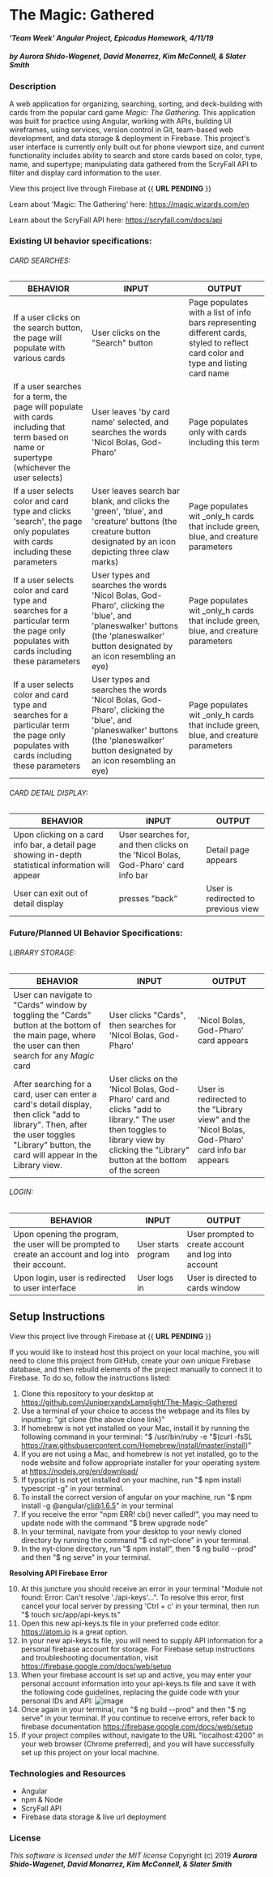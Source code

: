 # The Magic: Gathered

#### _'Team Week' Angular Project, Epicodus Homework, 4/11/19_
##### _by Aurora Shido-Wagenet, David Monarrez, Kim McConnell, & Slater Smith_

### Description

A web application for organizing, searching, sorting, and deck-building with cards from the popular card game _Magic: The Gathering_. This application was built for practice using Angular, working with APIs, building UI wireframes, using services, version control in Git, team-based web development, and data storage & deployment in Firebase. This project's user interface is currently only built out for phone viewport size, and current functionality includes ability to search and store cards based on color, type, name, and supertype; manipulating data gathered from the ScryFall API to filter and display card information to the user.

View this project live through Firebase at {{ **URL PENDING** }}

Learn about 'Magic: The Gathering' here: https://magic.wizards.com/en

Learn about the ScryFall API here: https://scryfall.com/docs/api

### Existing UI behavior specifications:
###### CARD SEARCHES:
| BEHAVIOR | INPUT |OUTPUT |
| ------------------- | ----------------------- | ----------------------- |
| If a user clicks on the search button, the page will populate with various cards| User clicks on the "Search" button| Page populates with a list of info bars representing different cards, styled to reflect card color and type and listing card name|
| If a user searches for a term, the page will populate with cards including that term based on name or supertype (whichever the user selects)| User leaves 'by card name' selected, and searches the words 'Nicol Bolas, God-Pharo'| Page populates only with cards including this term |
| If a user selects color and card type and clicks 'search', the page only populates with cards including these parameters| User leaves search bar blank, and clicks the 'green', 'blue', and 'creature' buttons (the creature button designated by an icon depicting three claw marks)| Page populates wit _only_h cards that include green, blue, and creature parameters |
| If a user selects color and card type and searches for a particular term the page only populates with cards including these parameters| User types and searches the words 'Nicol Bolas, God-Pharo', clicking the 'blue', and 'planeswalker' buttons (the 'planeswalker' button designated by an icon resembling an eye)| Page populates wit _only_h cards that include green, blue, and creature parameters |
| If a user selects color and card type and searches for a particular term the page only populates with cards including these parameters| User types and searches the words 'Nicol Bolas, God-Pharo', clicking the 'blue', and 'planeswalker' buttons (the 'planeswalker' button designated by an icon resembling an eye)| Page populates wit _only_h cards that include green, blue, and creature parameters |

###### CARD DETAIL DISPLAY:
| BEHAVIOR | INPUT |OUTPUT |
| ------------------- | ----------------------- | ----------------------- |
| Upon clicking on a card info bar, a detail page showing in-depth statistical information will appear| User searches for, and then clicks on the 'Nicol Bolas, God-Pharo' card info bar | Detail page appears |
| User can exit out of detail display | presses "back" | User is redirected to previous view |

### Future/Planned UI Behavior Specifications:

###### LIBRARY STORAGE:
| BEHAVIOR | INPUT |OUTPUT |
| ------------------- | ----------------------- | ----------------------- |
| User can navigate to "Cards" window by toggling the "Cards" button at the bottom of the main page, where the user can then search for any _Magic_ card| User clicks "Cards", then searches for 'Nicol Bolas, God-Pharo' | 'Nicol Bolas, God-Pharo' card appears|
| After searching for a card, user can enter a card's detail display, then click "add to library". Then, after the user toggles "Library" button, the card will appear in the Library view. | User clicks on the 'Nicol Bolas, God-Pharo' card and clicks "add to library." The user then toggles to library view by clicking the "Library" button at the bottom of the screen | User is redirected to the "Library view" and the 'Nicol Bolas, God-Pharo' card info bar appears |


###### LOGIN:
| BEHAVIOR | INPUT |OUTPUT |
| ------------------- | ----------------------- | ----------------------- |
| Upon opening the program, the user will be prompted to create an account and log into their account.| User starts program | User prompted to create account and log into account |
| Upon login, user is redirected to user interface | User logs in| User is directed to cards window |



## Setup Instructions

View this project live through Firebase at {{ **URL PENDING** }}

If you would like to instead host this project on your local machine, you will need to clone this project from GitHub, create your own unique Firebase database, and then rebuild elements of the project manually to connect it to Firebase. To do so, follow the instructions listed:

1. Clone this repository to your desktop at https://github.com/JuniperxandxLamplight/The-Magic-Gathered
2. Use a terminal of your choice to access the webpage and its files by inputting: "git clone {the above clone link}"
3. If homebrew is not yet installed on your Mac, install it by running the following command in your terminal: "$ /usr/bin/ruby -e "$(curl -fsSL https://raw.githubusercontent.com/Homebrew/install/master/install)"
4. If you are not using a Mac, and homebrew is not yet installed, go to the node website and follow appropriate installer for your operating system at https://nodejs.org/en/download/
5. If typscript is not yet installed on your machine, run "$ npm install typescript -g" in your terminal.
6. To install the correct version of angular on your machine, run "$ npm install -g @angular/cli@1.6.5" in your terminal
7. If you receive the error "npm ERR! cb() never called!", you may need to update node with the command "$ brew upgrade node"
8. In your terminal, navigate from your desktop to your newly cloned directory by running the command "$ cd nyt-clone" in your terminal.
9. In the nyt-clone directory, run "$ npm install", then "$ ng build --prod" and then "$ ng serve" in your terminal.

**Resolving API Firebase Error**

10. At this juncture you should receive an error in your terminal "Module not found: Error: Can't resolve './api-keys'...". To resolve this error, first cancel your local server by pressing 'Ctrl + c' in your terminal, then run "$ touch src/app/api-keys.ts"
11. Open this new api-keys.ts file in your preferred code editor. https://atom.io is a great option.
12. In your new api-keys.ts file, you will need to supply API information for a personal firebase account for storage. For Firebase setup instructions and troubleshooting documentation, visit https://firebase.google.com/docs/web/setup
13. When your firebase account is set up and active, you may enter your personal account information into your api-keys.ts file and save it with the following code guidelines, replacing the guide code with your personal IDs and API:
![image](src/assets/images/readme_code_screenshot.png)
14. Once again in your terminal, run "$ ng build --prod" and then "$ ng serve" in your terminal. If you continue to receive errors, refer back to firebase documentation https://firebase.google.com/docs/web/setup
15. If your project compiles without, navigate to the URL "localhost:4200" in your web browser (Chrome preferred), and you will have successfully set up this project on your local machine.

### Technologies and Resources

* Angular
* npm & Node
* ScryFall API
* Firebase data storage & live url deployment

### License

*This software is licensed under the MIT license*
Copyright (c) 2019 **_Aurora Shido-Wagenet, David Monarrez, Kim McConnell, & Slater Smith_**
